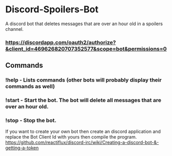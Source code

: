 # Discord-Spoilers-Bot
A discord bot that deletes messages that are over an hour old in a spoilers channel.


### https://discordapp.com/oauth2/authorize?&client_id=469626820707352577&scope=bot&permissions=0

## Commands
### !help - Lists commands (other bots will probably display their commands as well)
### !start - Start the bot. The bot will delete all messages that are over an hour old.
### !stop - Stop the bot.


 If you want to create your own bot then create an discord application and replace the Bot Client Id with yours then compile the program. 
 https://github.com/reactiflux/discord-irc/wiki/Creating-a-discord-bot-&-getting-a-token
